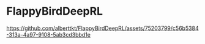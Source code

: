 # FlappyBirdDeepRL


https://github.com/alberttkt/FlappyBirdDeepRL/assets/75203799/c56b5384-313a-4a97-9108-5ab3cd3bbd1e

